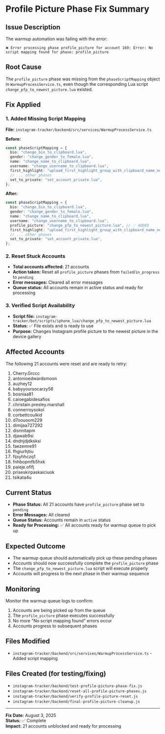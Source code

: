 # Profile Picture Phase Fix Summary

## Issue Description
The warmup automation was failing with the error:
```
❌ Error processing phase profile_picture for account 169: Error: No script mapping found for phase: profile_picture
```

## Root Cause
The `profile_picture` phase was missing from the `phaseScriptMapping` object in `WarmupProcessService.ts`, even though the corresponding Lua script `change_pfp_to_newest_picture.lua` existed.

## Fix Applied

### 1. Added Missing Script Mapping
**File:** `instagram-tracker/backend/src/services/WarmupProcessService.ts`

**Before:**
```typescript
const phaseScriptMapping = {
  bio: "change_bio_to_clipboard.lua",
  gender: "change_gender_to_female.lua",
  name: "change_name_to_clipboard.lua",
  username: "change_username_to_clipboard.lua",
  first_highlight: "upload_first_highlight_group_with_clipboard_name_newest_media_no_caption.lua",
  // ... other phases
  set_to_private: "set_account_private.lua",
};
```

**After:**
```typescript
const phaseScriptMapping = {
  bio: "change_bio_to_clipboard.lua",
  gender: "change_gender_to_female.lua",
  name: "change_name_to_clipboard.lua",
  username: "change_username_to_clipboard.lua",
  profile_picture: "change_pfp_to_newest_picture.lua", // ✅ ADDED
  first_highlight: "upload_first_highlight_group_with_clipboard_name_newest_media_no_caption.lua",
  // ... other phases
  set_to_private: "set_account_private.lua",
};
```

### 2. Reset Stuck Accounts
- **Total accounts affected:** 21 accounts
- **Action taken:** Reset all `profile_picture` phases from `failed`/`in_progress` to `pending`
- **Error messages:** Cleared all error messages
- **Queue status:** All accounts remain in active status and ready for processing

### 3. Verified Script Availability
- **Script file:** `instagram-tracker/bot/scripts/iphone_lua/change_pfp_to_newest_picture.lua`
- **Status:** ✅ File exists and is ready to use
- **Purpose:** Changes Instagram profile picture to the newest picture in the device gallery

## Affected Accounts
The following 21 accounts were reset and are ready to retry:

1. Cherry.Grccc
2. antonioedwardsmoon
3. auzhey12
4. babyyoursocarzy56
5. bosniaa81
6. caioegabidesafios
7. christain.presley.marshall
8. connerroysokol
9. corbettcoulkid
10. d7oouoom229
11. dimijaa727292
12. disnnitapm
13. djawab9si
14. dndnjdjdksksi
15. faezemre91
16. fhgiurhjtiu
17. fijsyhhczq1
18. fnhbopmfb5hxk
19. paieje.ofifj
20. priseskirpaskaiciuok
21. tsikata4u

## Current Status
- **Phase Status:** All 21 accounts have `profile_picture` phase set to `pending`
- **Error Messages:** All cleared
- **Queue Status:** Accounts remain in `active` status
- **Ready for Processing:** ✅ All accounts ready for warmup queue to pick up

## Expected Outcome
- The warmup queue should automatically pick up these pending phases
- Accounts should now successfully complete the `profile_picture` phase
- The `change_pfp_to_newest_picture.lua` script will execute properly
- Accounts will progress to the next phase in their warmup sequence

## Monitoring
Monitor the warmup queue logs to confirm:
1. Accounts are being picked up from the queue
2. The `profile_picture` phase executes successfully
3. No more "No script mapping found" errors occur
4. Accounts progress to subsequent phases

## Files Modified
- `instagram-tracker/backend/src/services/WarmupProcessService.ts` - Added script mapping

## Files Created (for testing/fixing)
- `instagram-tracker/backend/test-profile-picture-phase-fix.js`
- `instagram-tracker/backend/reset-all-profile-picture-phases.js`
- `instagram-tracker/backend/verify-profile-picture-reset.js`
- `instagram-tracker/backend/final-profile-picture-cleanup.js`

---

**Fix Date:** August 3, 2025  
**Status:** ✅ Complete  
**Impact:** 21 accounts unblocked and ready for processing